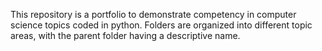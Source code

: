 This repository is a portfolio to demonstrate competency in computer science topics coded in python.
Folders are organized into different topic areas, with the parent folder having a descriptive name.

